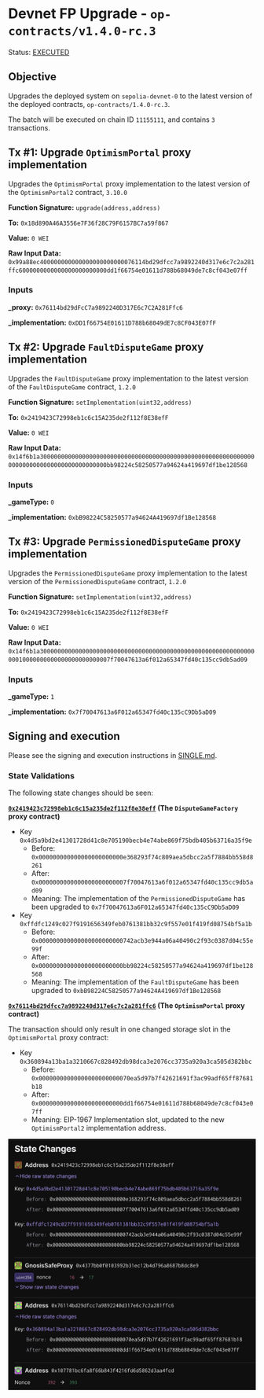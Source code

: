 # Devnet FP Upgrade - `op-contracts/v1.4.0-rc.3`

Status: [EXECUTED](https://sepolia.etherscan.io/tx/0x4859f2fda193b9c76d5e96c7e586f1c4fac91e9b1eedcbe6c1ab65adf3850532)

## Objective

Upgrades the deployed system on `sepolia-devnet-0` to the latest version of the deployed contracts, `op-contracts/1.4.0-rc.3`.

The batch will be executed on chain ID `11155111`, and contains `3` transactions.

## Tx #1: Upgrade `OptimismPortal` proxy implementation

Upgrades the `OptimismPortal` proxy implementation to the latest version of the `OptimismPortal2` contract, `3.10.0`

**Function Signature:** `upgrade(address,address)`

**To:** `0x18d890A46A3556e7F36f28C79F6157BC7a59f867`

**Value:** `0 WEI`

**Raw Input Data:** `0x99a88ec400000000000000000000000076114bd29dfcc7a9892240d317e6c7c2a281ffc6000000000000000000000000dd1f66754e01611d788b68049de7c8cf043e07ff`

### Inputs

**\_proxy:** `0x76114bd29dFcC7a9892240D317E6c7C2A281Ffc6`

**\_implementation:** `0xDD1f66754E01611D788b68049dE7c8CF043E07fF`

## Tx #2: Upgrade `FaultDisputeGame` proxy implementation

Upgrades the `FaultDisputeGame` proxy implementation to the latest version of the `FaultDisputeGame` contract, `1.2.0`

**Function Signature:** `setImplementation(uint32,address)`

**To:** `0x2419423C72998eb1c6c15A235de2f112f8E38efF`

**Value:** `0 WEI`

**Raw Input Data:** `0x14f6b1a30000000000000000000000000000000000000000000000000000000000000000000000000000000000000000bb98224c58250577a94624a419697df1be128568`

### Inputs

**\_gameType:** `0`

**\_implementation:** `0xbB98224C58250577a94624A419697df1Be128568`

## Tx #3: Upgrade `PermissionedDisputeGame` proxy implementation

Upgrades the `PermissionedDisputeGame` proxy implementation to the latest version of the `PermissionedDisputeGame` contract, `1.2.0`

**Function Signature:** `setImplementation(uint32,address)`

**To:** `0x2419423C72998eb1c6c15A235de2f112f8E38efF`

**Value:** `0 WEI`

**Raw Input Data:** `0x14f6b1a300000000000000000000000000000000000000000000000000000000000000010000000000000000000000007f70047613a6f012a65347fd40c135cc9db5ad09`

### Inputs

**\_gameType:** `1`

**\_implementation:** `0x7f70047613a6F012a65347fd40c135cC9Db5aD09`

## Signing and execution

Please see the signing and execution instructions in [SINGLE.md](../../../SINGLE.md).

### State Validations

The following state changes should be seen:

**[`0x2419423c72998eb1c6c15a235de2f112f8e38eff`][dgf-prox-etherscan] (The `DisputeGameFactory` proxy contract)**

- Key `0x4d5a9bd2e41301728d41c8e705190becb4e74abe869f75bdb405b63716a35f9e`
  - Before: `0x000000000000000000000000e368293f74c809aea5dbcc2a5f7884bb558d8261`
  - After: `0x0000000000000000000000007f70047613a6f012a65347fd40c135cc9db5ad09`
  - Meaning: The implementation of the `PermissionedDisputeGame` has been upgraded to `0x7f70047613a6F012a65347fd40c135cC9Db5aD09`
- Key `0xffdfc1249c027f9191656349feb0761381bb32c9f557e01f419fd08754bf5a1b`
  - Before: `0x000000000000000000000000742acb3e944a06a40490c2f93c0387d04c55e99f`
  - After: `0x000000000000000000000000bb98224c58250577a94624a419697df1be128568`
  - Meaning: The implementation of the `FaultDisputeGame` has been upgraded to `0xbB98224C58250577a94624A419697df1Be128568`

**[`0x76114bd29dfcc7a9892240d317e6c7c2a281ffc6`][portal-prox-etherscan] (The `OptimismPortal` proxy contract)**

The transaction should only result in one changed storage slot in the `OptimismPortal` proxy contract:

- Key `0x360894a13ba1a3210667c828492db98dca3e2076cc3735a920a3ca505d382bbc`
  - Before: `0x00000000000000000000000070ea5d97b7f42621691f3ac99adf65ff87681b18`
  - After: `0x000000000000000000000000dd1f66754e01611d788b68049de7c8cf043e07ff`
  - Meaning: EIP-1967 Implementation slot, updated to the new `OptimismPortal2` implementation address.

![state_diff](./images/state_diff.png)

[dgf-prox-etherscan]: https://sepolia.etherscan.io/address/0x2419423c72998eb1c6c15a235de2f112f8e38eff
[portal-prox-etherscan]: https://sepolia.etherscan.io/address/0x76114bd29dfcc7a9892240d317e6c7c2a281ffc6
